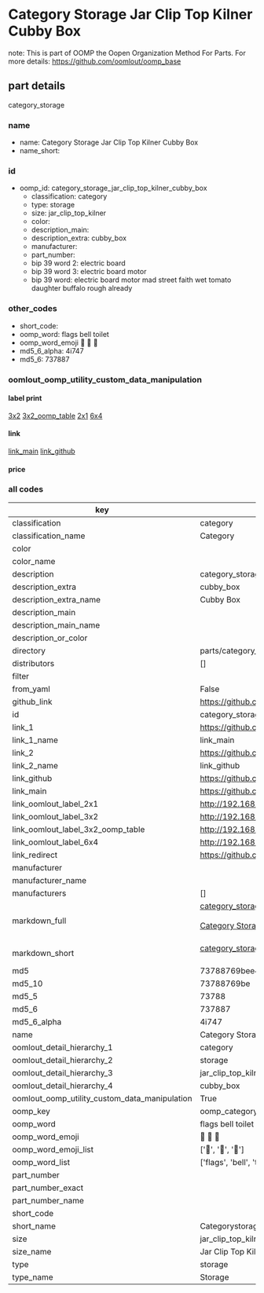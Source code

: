 # Category Storage Jar Clip Top Kilner Cubby Box  

note: This is part of OOMP the Oopen Organization Method For Parts. For more details: https://github.com/oomlout/oomp_base

##  part details
  



category_storage



### name
* name: Category Storage Jar Clip Top Kilner Cubby Box
* name_short: 
### id
* oomp_id: category_storage_jar_clip_top_kilner_cubby_box
  * classification: category
  * type: storage
  * size: jar_clip_top_kilner
  * color: 
  * description_main: 
  * description_extra: cubby_box
  * manufacturer: 
  * part_number: 
  * bip 39 word 2: electric board
  * bip 39 word 3: electric board motor
  * bip 39 word: electric board motor mad street faith wet tomato daughter buffalo rough already

### other_codes
* short_code: 
* oomp_word: flags bell toilet
* oomp_word_emoji :flags: :bell: :toilet:
* md5_6_alpha: 4i747
* md5_6: 737887






### oomlout_oomp_utility_custom_data_manipulation
#### label print
[3x2](http://192.168.1.245:1112/?label=oomp%204i747)
[3x2_oomp_table](http://192.168.1.108:1112/?label=oomp%204i747)
[2x1](http://192.168.1.242:1112/?label=oomp%204i747)
[6x4](http://192.168.1.55:1112/?label=oomp%204i747)    

#### link

[link_main](https://github.com/oomlout/oomlout_oomp_version_1_messy/tree/main/parts/category_storage_jar_clip_top_kilner_cubby_box) [link_github](https://github.com/oomlout/oomlout_oomp_version_1_messy/tree/main/parts/category_storage_jar_clip_top_kilner_cubby_box)                             

#### price







### all codes 
| key | value |  
| --- | --- |  
| classification | category |  
| classification_name | Category |  
| color |  |  
| color_name |  |  
| description | category_storage |  
| description_extra | cubby_box |  
| description_extra_name | Cubby Box |  
| description_main |  |  
| description_main_name |  |  
| description_or_color |   |  
| directory | parts/category_storage_jar_clip_top_kilner_cubby_box |  
| distributors | [] |  
| filter |  |  
| from_yaml | False |  
| github_link | https://github.com/oomlout/oomlout_oomp_part_src/tree/main/parts/category_storage_jar_clip_top_kilner_cubby_box |  
| id | category_storage_jar_clip_top_kilner_cubby_box |  
| link_1 | https://github.com/oomlout/oomlout_oomp_version_1_messy/tree/main/parts/category_storage_jar_clip_top_kilner_cubby_box |  
| link_1_name | link_main |  
| link_2 | https://github.com/oomlout/oomlout_oomp_version_1_messy/tree/main/parts/category_storage_jar_clip_top_kilner_cubby_box |  
| link_2_name | link_github |  
| link_github | https://github.com/oomlout/oomlout_oomp_version_1_messy/tree/main/parts/category_storage_jar_clip_top_kilner_cubby_box |  
| link_main | https://github.com/oomlout/oomlout_oomp_version_1_messy/tree/main/parts/category_storage_jar_clip_top_kilner_cubby_box |  
| link_oomlout_label_2x1 | http://192.168.1.242:1112/?label=oomp%204i747 |  
| link_oomlout_label_3x2 | http://192.168.1.245:1112/?label=oomp%204i747 |  
| link_oomlout_label_3x2_oomp_table | http://192.168.1.108:1112/?label=oomp%204i747 |  
| link_oomlout_label_6x4 | http://192.168.1.55:1112/?label=oomp%204i747 |  
| link_redirect | https://github.com/oomlout/oomlout_oomp_version_1_messy/tree/main/parts/category_storage_jar_clip_top_kilner_cubby_box |  
| manufacturer |  |  
| manufacturer_name |  |  
| manufacturers | [] |  
| markdown_full | [category_storage_jar_clip_top_kilner_cubby_box](none)<br>[](none)<br>[Category Storage Jar Clip Top Kilner Cubby Box](none)<br><br> |  
| markdown_short | [category_storage_jar_clip_top_kilner_cubby_box](none)<br><br> |  
| md5 | 73788769bee41f31486b785b20c62a3b |  
| md5_10 | 73788769be |  
| md5_5 | 73788 |  
| md5_6 | 737887 |  
| md5_6_alpha | 4i747 |  
| name | Category Storage Jar Clip Top Kilner Cubby Box |  
| oomlout_detail_hierarchy_1 | category |  
| oomlout_detail_hierarchy_2 | storage |  
| oomlout_detail_hierarchy_3 | jar_clip_top_kilner |  
| oomlout_detail_hierarchy_4 | cubby_box |  
| oomlout_oomp_utility_custom_data_manipulation | True |  
| oomp_key | oomp_category_storage_jar_clip_top_kilner_cubby_box |  
| oomp_word | flags bell toilet |  
| oomp_word_emoji | :flags: :bell: :toilet: |  
| oomp_word_emoji_list | [':flags:', ':bell:', ':toilet:'] |  
| oomp_word_list | ['flags', 'bell', 'toilet'] |  
| part_number |  |  
| part_number_exact |  |  
| part_number_name |  |  
| short_code |  |  
| short_name | Categorystorage |  
| size | jar_clip_top_kilner |  
| size_name | Jar Clip Top Kilner |  
| type | storage |  
| type_name | Storage |  
